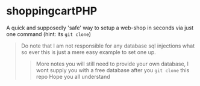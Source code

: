 # shoppingcartPHP

A quick and supposedly 'safe' way to setup a web-shop in seconds via just one command (hint: its `git clone`)
>Do note that I am not responsible for any database sql injections what so ever this is just a mere easy example to set one up.
>>More notes you will still need to provide your own database, I wont supply you with a free database after you `git clone` this repo 
Hope you all understand
